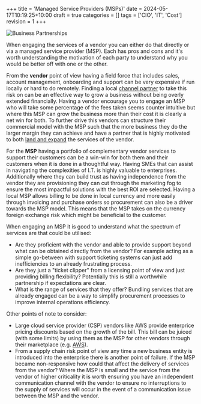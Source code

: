 +++
title = 'Managed Service Providers (MSPs)'
date = 2024-05-17T10:19:25+10:00
draft = true
categories = []
tags = ['CIO', 'IT', 'Cost']
revision = 1
+++

![Business Partnerships](https://toobstar.github.io/images/caveman_meeting2.jpg)

When engaging the services of a vendor you can either do that directly or via a managed service provider (MSP).  Each has pros and cons and it's worth understanding the motivation of each party to understand why you would be better off with one or the other.  

From the **vendor** point of view having a field force that includes sales, account management, onboarding and support can be very expensive if run locally or hard to do remotely.  Finding a local [channel partner](https://en.wikipedia.org/wiki/Channel_partner) to take this risk on can be an effective way to grow a business without being overly extended financially.  Having a vendor encourage you to engage an MSP who will take some percentage of the fees taken seems counter intuitive but where this MSP can grow the business more than their cost it is clearly a net win for both.  To further drive this vendors can structure their commercial model with the MSP such that the more business they do the larger margin they can achieve and have a partner that is highly motivated to both [land and expand](https://blog.hubspot.com/sales/land-and-expand) the services of the vendor. 

For the **MSP** having a portfolio of complementary vendor services to support their customers can be a win-win for both them and their customers when it is done in a thoughtful way.  Having SMEs that can assist in navigating the complexities of I.T. is highly valuable to enterprises.  Additionally where they can build trust as having independence from the vendor they are provisioning they can cut through the marketing fog to ensure the most impactful solutions with the best ROI are selected.  Having a local MSP allows billing to be done in local currency and more easily through invoicing and purchase orders so procurement can also be a driver towards the MSP model.  This means that the MSP takes on the currency foreign exchange risk which might be beneficial to the customer. 

When engaging an MSP it is good to understand what the spectrum of services are that could be utilised:
- Are they proficient with the vendor and able to provide support beyond what can be obtained directly from the vendor?  For example acting as a simple go-between with support ticketing systems can just add inefficiencies to an already frustrating process.
- Are they just a "ticket clipper" from a licensing point of view and just providing billing flexibility?  Potentially this is still a worthwhile partnership if expectations are clear.
- What is the range of services that they offer?  Bundling services that are already engaged can be a way to simplify procurement processes to improve internal operations efficiency.

Other points of note to consider:
- Large cloud service provider (CSP) vendors like AWS provide enterprice pricing discounts based on the growth of the bill.  This bill can be juiced (with some limits) by using them as the MSP for other vendors through their marketplace (e.g. [AWS](https://aws.amazon.com/marketplace)). 
- From a supply chain risk point of view any time a new business entity is introduced into the enterprise there is another point of failure.  If the MSP became non-responsive how could that affect the delivery of services from the vendor?  Where the MSP is small and the service from the vendor of higher criticality it is worth ensuring you have an independent communication channel with the vendor to ensure no interruptions to the supply of services will occur in the event of a communication issue between the MSP and the vendor. 

 